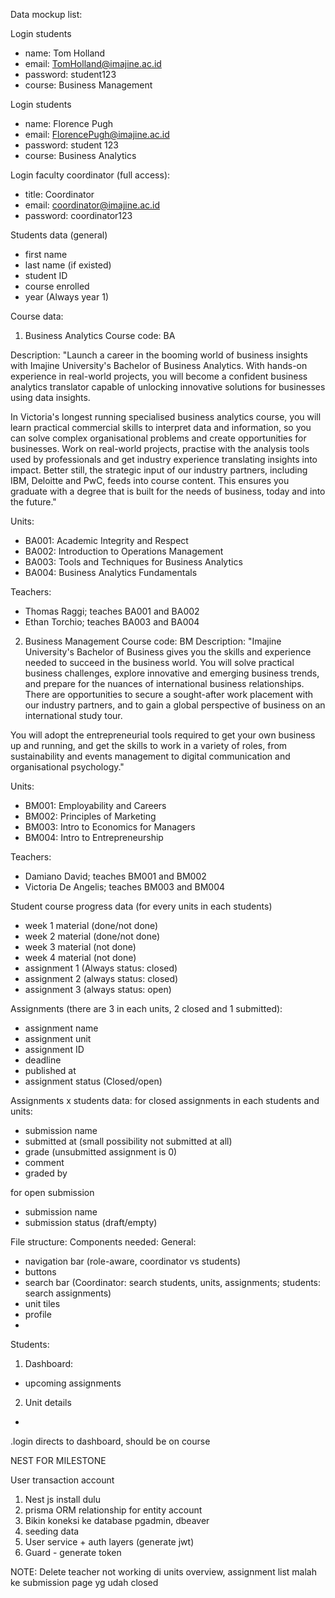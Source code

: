 Data mockup list:

Login students 
- name: Tom Holland
- email: TomHolland@imajine.ac.id
- password: student123
- course: Business Management

Login students
- name: Florence Pugh
- email: FlorencePugh@imajine.ac.id
- password: student 123
- course: Business Analytics

Login faculty coordinator (full access):
- title: Coordinator
- email: coordinator@imajine.ac.id
- password: coordinator123

Students data (general)
- first name
- last name (if existed)
- student ID
- course enrolled
- year (Always year 1)

Course data: 
1. Business Analytics
Course code: BA

Description: "Launch a career in the booming world of business insights with Imajine University's Bachelor of Business Analytics. With hands-on experience in real-world projects, you will become a confident business analytics translator capable of unlocking innovative solutions for businesses using data insights.

In Victoria's longest running specialised business analytics course, you will learn practical commercial skills to interpret data and information, so you can solve complex organisational problems and create opportunities for businesses. Work on real-world projects, practise with the analysis tools used by professionals and get industry experience translating insights into impact. Better still, the strategic input of our industry partners, including IBM, Deloitte and PwC, feeds into course content. This ensures you graduate with a degree that is built for the needs of business, today and into the future."

Units:
- BA001: Academic Integrity and Respect
- BA002: Introduction to Operations Management
- BA003: Tools and Techniques for Business Analytics
- BA004: Business Analytics Fundamentals

Teachers: 
- Thomas Raggi; teaches BA001 and BA002
- Ethan Torchio; teaches BA003 and BA004

2. Business Management
Course code: BM
Description: "Imajine University's Bachelor of Business gives you the skills and experience needed to succeed in the business world. You will solve practical business challenges, explore innovative and emerging business trends, and prepare for the nuances of international business relationships. There are opportunities to secure a sought-after work placement with our industry partners, and to gain a global perspective of business on an international study tour.

You will adopt the entrepreneurial tools required to get your own business up and running, and get the skills to work in a variety of roles, from sustainability and events management to digital communication and organisational psychology."

Units:

- BM001: Employability and Careers
- BM002: Principles of Marketing
- BM003: Intro to Economics for Managers
- BM004: Intro to Entrepreneurship

Teachers:
- Damiano David; teaches BM001 and BM002
- Victoria De Angelis; teaches BM003 and BM004

Student course progress data (for every units in each students)
- week 1 material (done/not done)
- week 2 material (done/not done)
- week 3 material (not done)
- week 4 material (not done)
- assignment 1 (Always status: closed)
- assignment 2 (always status: closed)
- assignment 3 (always status: open)

Assignments (there are 3 in each units, 2 closed and 1 submitted):
- assignment name
- assignment unit
- assignment ID
- deadline
- published at
- assignment status (Closed/open)

Assignments x students data: 
for closed assignments in each students and units: 
- submission name
- submitted at (small possibility not submitted at all)
- grade (unsubmitted assignment is 0)
- comment
- graded by

for open submission
- submission name
- submission status (draft/empty)

File structure: 
Components needed:
General:
- navigation bar (role-aware, coordinator vs students)
- buttons
- search bar (Coordinator: search students, units, assignments; students: search assignments)
- unit tiles
- profile
- 
Students: 
1. Dashboard: 
- upcoming assignments
2. Unit details 
- 


.login directs to dashboard, should be on course


NEST FOR MILESTONE

User transaction account
1. Nest js install dulu
2. prisma ORM relationship for entity account
3. Bikin koneksi ke database pgadmin, dbeaver
4. seeding data
5. User service + auth layers (generate jwt)
6. Guard - generate token


NOTE: 
Delete teacher not working
di units overview, assignment list malah ke submission page yg udah closed